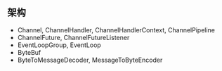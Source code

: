 
## 架构
* Channel, ChannelHandler, ChannelHandlerContext, ChannelPipeline
* ChannelFuture, ChannelFutureListener
* EventLoopGroup, EventLoop
* ByteBuf
* ByteToMessageDecoder, MessageToByteEncoder
